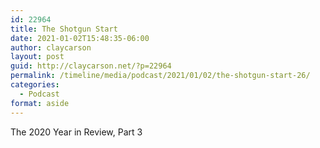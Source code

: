 ```yaml
---
id: 22964
title: The Shotgun Start
date: 2021-01-02T15:48:35-06:00
author: claycarson
layout: post
guid: http://claycarson.net/?p=22964
permalink: /timeline/media/podcast/2021/01/02/the-shotgun-start-26/
categories:
  - Podcast
format: aside
---
```

<div class="media-details"> The 2020 Year in Review, Part 3 </div>

<br /><br />

<div class="media-creator"></div>

<br /><br />

<div class="media-rating"></div>
